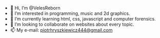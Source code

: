 - 👋 Hi, I’m @VelesReborn
- 👀 I’m interested in programming, music and 2d graphics.
- 🌱 I’m currently learning html, css, javascript and computer forensics.
- 💞️ I’m looking to collaborate on websites about every topic.
- 📫 My e-mail: piotrhryszkiewicz444@gmail.com
